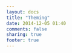 ```yaml
---
layout: docs
title: "Theming"
date: 2014-12-05 01:40
comments: false
sharing: true
footer: true
---
```


